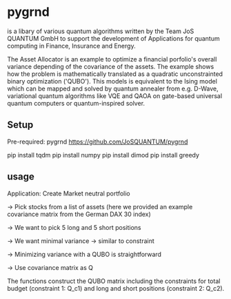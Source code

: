 # pygrnd

is a libary of various quantum algorithms written by the Team JoS QUANTUM GmbH to support the development of Applications for quantum computing in Finance, Insurance and Energy.

The Asset Allocator is an example to optimize a financial porfolio's overall variance depending of the covariance of the assets.
The example shows how the problem is mathematically translated as a quadratic unconstrainted binary optimization ('QUBO'). This models is equivalent to the Ising model which can be mapped and solved by quantum annealer from e.g. D-Wave, variational quantum algorithms like VQE and QAOA on gate-based universal quantum computers or quantum-inspired solver.

## Setup

Pre-required: pygrnd
https://github.com/JoSQUANTUM/pygrnd

pip install tqdm
pip install numpy
pip install dimod
pip install greedy

## usage

Application: Create Market neutral portfolio

-> Pick stocks from a list of assets (here we provided an example covariance matrix from the German DAX 30 index)

-> We want to pick 5 long and 5 short positions

-> We want minimal variance -> similar to constraint

-> Minimizing variance with a QUBO is straightforward

-> Use covariance matrix as Q

The functions construct the QUBO matrix including the constraints for total budget (constraint 1: Q_c1) and long and short positions (constraint 2: Q_c2).



